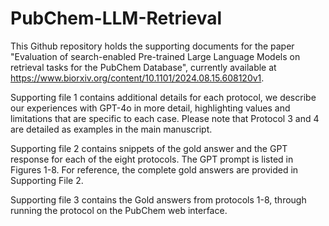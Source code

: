 # PubChem-LLM-Retrieval

This Github repository holds the supporting documents for the paper "Evaluation of search-enabled Pre-trained Large Language Models on retrieval tasks for the PubChem Database", currently available at https://www.biorxiv.org/content/10.1101/2024.08.15.608120v1.

Supporting file 1 contains additional details for each protocol, we describe our experiences with GPT-4o in more detail, highlighting values and limitations that are specific to each case.  Please note that Protocol 3 and 4 are detailed as examples in the main manuscript.

Supporting file 2 contains snippets of the gold answer and the GPT response for each of the eight protocols. The GPT prompt is listed in Figures 1-8. For reference, the complete gold answers are provided in Supporting File 2.

Supporting file 3 contains the Gold answers from protocols 1-8, through running the protocol on the PubChem web interface.
